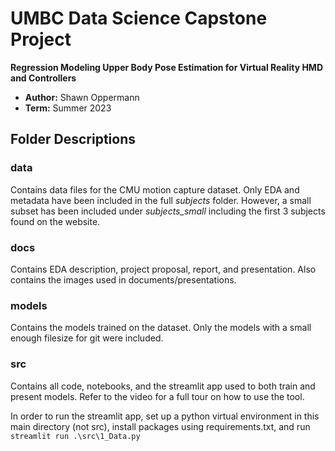 # UMBC Data Science Capstone Project

__Regression Modeling Upper Body Pose Estimation for Virtual Reality HMD and Controllers__

- **Author:** Shawn Oppermann
- **Term:** Summer 2023

## Folder Descriptions

### data

Contains data files for the CMU motion capture dataset. Only EDA and metadata have been included in the full _subjects_ folder. However, a small subset has been included under _subjects\_small_ including the first 3 subjects found on the website.

### docs

Contains EDA description, project proposal, report, and presentation. Also contains the images used in documents/presentations.

### models

Contains the models trained on the dataset. Only the models with a small enough filesize for git were included.

### src

Contains all code, notebooks, and the streamlit app used to both train and present models. Refer to the video for a full tour on how to use the tool.

In order to run the streamlit app, set up a python virtual environment in this main directory (not src), install packages using requirements.txt, and run `streamlit run .\src\1_Data.py `

